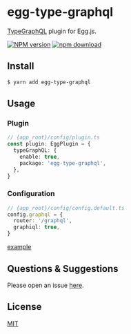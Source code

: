 # egg-type-graphql

[TypeGraphQL](https://typegraphql.ml/) plugin for Egg.js.

[![NPM version][npm-image]][npm-url]
[![npm download][download-image]][download-url]

[npm-image]: https://img.shields.io/npm/v/egg-type-graphql.svg?style=flat-square
[npm-url]: https://npmjs.org/package/egg-type-graphql
[download-image]: https://img.shields.io/npm/dm/egg-type-graphql.svg?style=flat-square
[download-url]: https://npmjs.org/package/egg-type-graphql

<!--
Description here.
-->

## Install

```bash
$ yarn add egg-type-graphql
```

## Usage

### Plugin

```ts
// {app_root}/config/plugin.ts
const plugin: EggPlugin = {
  typeGraphQL: {
    enable: true,
    package: 'egg-type-graphql',
  },
}
```

### Configuration

```ts
// {app_root}/config/config.default.ts
config.graphql = {
  router: '/graphql',
  graphiql: true,
}
```

[example](https://github.com/forsigner/egg-type-graphql/tree/master/example)

## Questions & Suggestions

Please open an issue [here](https://github.com/forsigner/egg-type-graphql/issues).

## License

[MIT](LICENSE)
